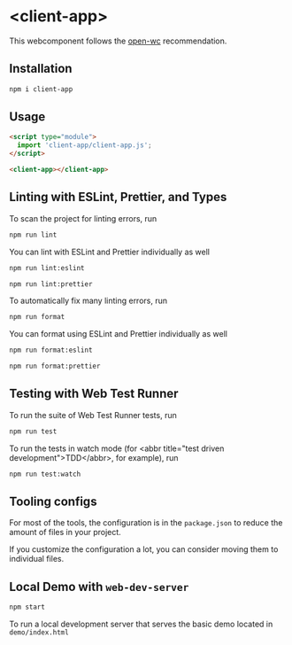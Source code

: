 # \<client-app>

This webcomponent follows the [open-wc](https://github.com/open-wc/open-wc) recommendation.

## Installation
```bash
npm i client-app
```

## Usage
```html
<script type="module">
  import 'client-app/client-app.js';
</script>

<client-app></client-app>
```

## Linting with ESLint, Prettier, and Types
To scan the project for linting errors, run
```bash
npm run lint
```

You can lint with ESLint and Prettier individually as well
```bash
npm run lint:eslint
```
```bash
npm run lint:prettier
```

To automatically fix many linting errors, run
```bash
npm run format
```

You can format using ESLint and Prettier individually as well
```bash
npm run format:eslint
```
```bash
npm run format:prettier
```

## Testing with Web Test Runner
To run the suite of Web Test Runner tests, run
```bash
npm run test
```

To run the tests in watch mode (for &lt;abbr title=&#34;test driven development&#34;&gt;TDD&lt;/abbr&gt;, for example), run

```bash
npm run test:watch
```


## Tooling configs

For most of the tools, the configuration is in the `package.json` to reduce the amount of files in your project.

If you customize the configuration a lot, you can consider moving them to individual files.

## Local Demo with `web-dev-server`
```bash
npm start
```
To run a local development server that serves the basic demo located in `demo/index.html`
